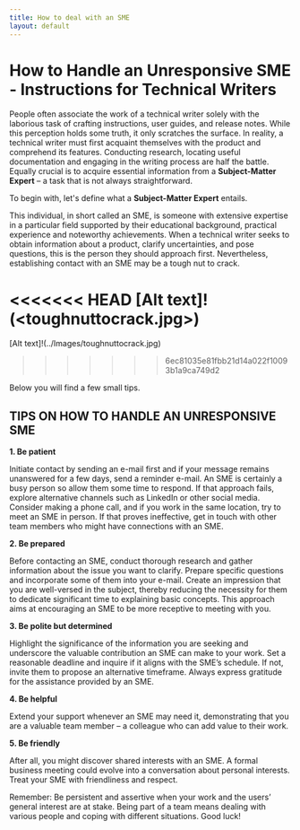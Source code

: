 ```yaml
---
title: How to deal with an SME
layout: default
---
```


# How to Handle an Unresponsive SME - Instructions for Technical Writers
People often associate the work of a technical writer solely with the laborious task of crafting instructions, user guides, and release notes. While this perception holds some truth, it only scratches the surface. In reality, a technical writer must first acquaint themselves with the product and comprehend its features. Conducting research, locating useful documentation and engaging in the writing process are half the battle. Equally crucial is to acquire essential information from a **Subject-Matter Expert** – a task that is not always straightforward.

To begin with, let's define what a **Subject-Matter Expert** entails.

This individual, in short called an SME, is someone with extensive expertise in a particular field supported by their educational background, practical experience and noteworthy achievements. When a technical writer seeks to obtain information about a product, clarify uncertainties, and pose questions, this is the person they should approach first. Nevertheless, establishing contact with an SME may be a tough nut to crack.

<<<<<<< HEAD
[Alt text]!(<toughnuttocrack.jpg>)
=======
[Alt text]!(../Images/toughnuttocrack.jpg)
>>>>>>> 6ec81035e81fbb21d14a022f10093b1a9ca749d2

Below you will find a few small tips.

## **TIPS ON HOW TO HANDLE AN UNRESPONSIVE SME**

**1. Be patient**
   
Initiate contact by sending an e-mail first and if your message remains unanswered for a few days, send a reminder e-mail. An SME is certainly a busy person so allow them some time to respond. If that approach fails, explore alternative channels such as LinkedIn or other social media. Consider making a phone call, and if you work in the same location, try to meet an SME in person. If that proves ineffective, get in touch with other team members who might have connections with an SME.

**2. Be prepared**

Before contacting an SME, conduct thorough research and gather information about the issue you want to clarify. Prepare specific questions and incorporate some of them into your e-mail. Create an impression that you are well-versed in the subject, thereby reducing the necessity for them to dedicate significant time to explaining basic concepts. This approach aims at encouraging an SME to be more receptive to meeting with you.

**3. Be polite but determined**

Highlight the significance of the information you are seeking and underscore the valuable contribution an SME can make to your work. Set a reasonable deadline and inquire if it aligns with the SME’s schedule. If not, invite them to propose an alternative timeframe. Always express gratitude for the assistance provided by an SME.

**4. Be helpful**

Extend your support whenever an SME may need it, demonstrating that you are a valuable team member – a colleague who can add value to their work.

**5. Be friendly**

After all, you might discover shared interests with an SME. A formal business meeting could evolve into a conversation about personal interests. Treat your SME with friendliness and respect.

Remember: Be persistent and assertive when your work and the users’ general interest are at stake. Being part of a team means dealing with various people and coping with different situations. Good luck!
